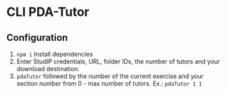 # CLI PDA-Tutor

## Configuration

1. `npm i` Install dependencies
2. Enter StudIP credentials, URL, folder IDs, the number of tutors and your download destination.
3. `pdaTutor` followed by the number of the current exercise and your section number from 0 - max number of tutors. Ex.: `pdaTutor 1 1`
